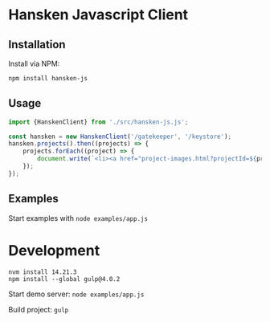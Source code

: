 # Hansken Javascript Client

## Installation
Install via NPM:

```bash
npm install hansken-js
```

## Usage
```javascript
import {HanskenClient} from './src/hansken-js.js';

const hansken = new HanskenClient('/gatekeeper', '/keystore');
hansken.projects().then((projects) => {
    projects.forEach((project) => {
        document.write(`<li><a href="project-images.html?projectId=${project.id}">${project.name}</a>`);
    });
});
```

## Examples
Start examples with `node examples/app.js`

# Development
```
nvm install 14.21.3
npm install --global gulp@4.0.2
```

Start demo server:
`node examples/app.js`

Build project:
`gulp`

